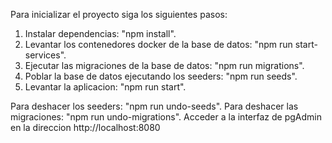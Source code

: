 Para inicializar el proyecto siga los siguientes pasos:

1. Instalar dependencias: "npm install".
2. Levantar los contenedores docker de la base de datos: "npm run start-services".
3. Ejecutar las migraciones de la base de datos: "npm run migrations".
4. Poblar la base de datos ejecutando los seeders: "npm run seeds".
5. Levantar la aplicacion: "npm run start".

Para deshacer los seeders: "npm run undo-seeds".
Para deshacer las migraciones: "npm run undo-migrations".
Acceder a la interfaz de pgAdmin en la direccion http://localhost:8080